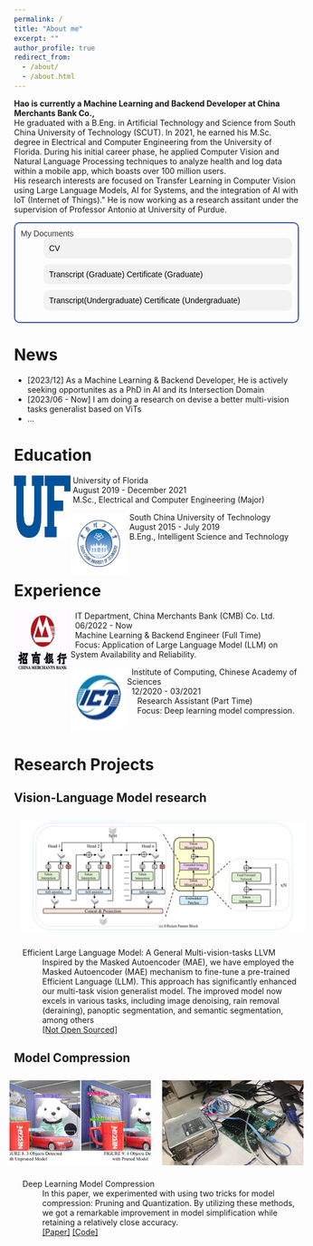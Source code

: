 ```yaml
---
permalink: /
title: "About me"
excerpt: ""
author_profile: true
redirect_from: 
  - /about/
  - /about.html
---
```

**Hao is currently a Machine Learning and Backend Developer at China Merchants Bank Co.,**  
He graduated with a B.Eng. in Artificial Technology and Science from South China University of Technology (SCUT). In 2021, he earned his M.Sc. degree in Electrical and Computer Engineering from the University of Florida.  During his initial career phase, he applied Computer Vision and Natural Language Processing techniques to analyze health and log data within a mobile app, which boasts over 100 million users.  
His research interests are focused on Transfer Learning in Computer Vision using Large Language Models, AI for Systems, and the integration of AI with IoT (Internet of Things)."
He is now working as a research assitant under the supervision of Professor Antonio at University of Purdue.
<dl style="font-family: Arial, sans-serif; font-size: 14px;color: #333; text-align: left; border: 2px solid #3f51b5; padding: 10px; border-radius: 10px;">
  <dt>My Documents</dt>
  <dd class="link" style="background-color: #f2f2f2; border-radius: 10px; margin-bottom: 10px; padding: 10px;">
    <a href="./files/CV_research.pdf" style="color: black; text-decoration: none;">CV</a>
  </dd>
  <dd class="link" style="background-color: #f2f2f2; border-radius: 10px; margin-bottom: 10px; padding: 10px;">
    <a href="./files/transcript_graduate.pdf" style="color: black; text-decoration: none;">Transcript (Graduate)</a>
    <a href="./files/Diploma.pdf" style="color: black; text-decoration: none;">Certificate (Graduate)</a>
  </dd>
  <dd class="link" style="background-color: #f2f2f2; border-radius: 10px; margin-bottom: 10px; padding: 10px;">
    <a href="./files/Transcript_Undergraduate.pdf" style="color: black; text-decoration: none;">Transcript(Undergraduate)</a>
    <a href="./files/undergraduateTranscript.pdf" style="color: black; text-decoration: none;">Certificate (Undergraduate)</a>
  </dd>
  <!-- <dt>Tools</dt>
  <dd class="link" style="background-color: #f2f2f2; border-radius: 10px; margin-bottom: 10px; padding: 10px;">
    <a href="../time_diff.html" style="color: black; text-decoration: none;">Time Difference Between China and US</a>
  </dd>
  <dd class="link" style="background-color: #f2f2f2; border-radius: 10px; margin-bottom: 10px; padding: 10px;">
    <a href="../test.html" style="color: black; text-decoration: none;">My Calendar</a>
  </dd> -->

</dl>

<script>
  const links = document.querySelectorAll(".link");

  links.forEach(link => {
    link.addEventListener("mouseenter", function() {
      this.style.color = "red";
      this.style.fontSize = "20px";
      this.style.transform = "scale(1.01)";
    });
    link.addEventListener("mouseleave", function() {
      this.style.color = "blue";
      this.style.fontSize = "14px";
      this.style.transform = "scale(1)";
    });
  });
</script>

News
======
<ul>
  <li>[2023/12] As a Machine Learning & Backend Developer, He is actively seeking opportunites as a PhD in AI and its Intersection Domain</li>
  <li>[2023/06 - Now] I am doing a research on devise a better multi-vision tasks generalist based on ViTs</li>
  <li>...</li>
</ul>


Education
======

<dl>
<dt>
  <img src="../images/ufl.png" width="100" height="110" alt="ufl" align="left">
</dt>
<dt>&nbsp;University of Florida</dt>
  <dd>&nbsp;August 2019 - December 2021</dd>
  <dd>&nbsp;M.Sc., Electrical and Computer Engineering (Major)</dd>
</dl>

<dl>
<dt>
  <img src="../images/scut.jpeg" width="100" height="110" alt="scut" align="left">
</dt>
<dt>&nbsp;South China University of Technology</dt>
  <dd>&nbsp;August 2015 - July 2019</dd>
  <dd>&nbsp;B.Eng., Intelligent Science and Technology</dd>
</dl>

<br/>


Experience
======
<dl>
  <dt>
    <img src="../images/cmbchina.jpeg" width="100" height="110" alt="cmbchina" align="left">
  </dt>
  <dt style="text-align: left; padding-left: 10px;">&nbsp;  IT Department, China Merchants Bank (CMB) Co. Ltd.</dt>
  <dd style="text-align: left; padding-left: 10px;">&nbsp;  06/2022 - Now</dd>
  <dd style="text-align: left; padding-left: 10px;">&nbsp;  Machine Learning & Backend Engineer (Full Time)</dd>
  <dd style="text-align: left; padding-left: 10px;">&nbsp;  Focus: Application of Large Language Model (LLM) on System Availability and Reliability.</dd>
</dl>


<dl>
<dt>
  <img src="../images/ICT.jpg" width="100" height="110" alt="ICT" align="left">
</dt>
<dt style="text-align: left; padding-left: 10px;">&nbsp;  Institute of Computing, Chinese Academy of Sciences</dt>
<dd style="text-align: left; padding-left: 10px;">&nbsp;  12/2020 - 03/2021</dd>
<dd style="text-align: left; padding-left: 10px;">&nbsp;  Research Assistant (Part Time)</dd>
<dd style="text-align: left; padding-left: 10px;">&nbsp;  Focus: Deep learning model compression.</dd>
</dl>


<br/>

Research Projects
======
<style>
    .zoomable {
      transition: transform 0.2s; /* 动画效果 */
      object-fit: cover; /* 保持图片比例 */
      width: 200px;
      height: 150px;
      margin: 10px;
    }

    .zoomable:hover {
      transform: scale(1.1); /* 放大到原始尺寸的 110% */
    }
</style>
  
Vision-Language Model research
------

  <!-- <div style="text-align: center;">
  <img src="../images/model_arch.png" alt="multiTasker" style="width:250px; height:150px; object-fit:cover; margin:10px;" class="zoomable">
</div> -->
<div style="text-align: center;">
  <img src="../images/model_arch.png" alt="multiTasker" style="width:auto; height:auto; max-width:100%; max-height:300px; object-fit:contain; margin:10px;" class="zoomable">
</div>
<dl>
  <dt style="text-align: left; padding-left: 15px;">Efficient Large Language Model: A General Multi-vision-tasks LLVM</dt>
  <dd style="text-align: left; padding-left: 10px;">Inspired by the Masked Autoencoder (MAE), we have employed the Masked Autoencoder (MAE) mechanism to fine-tune a pre-trained Efficient Language (LLM). This approach has significantly enhanced our multi-task vision generalist model. The improved model now excels in various tasks, including image denoising, rain removal (deraining), panoptic segmentation, and semantic segmentation, among others</dd>
  <dd style="text-align: left; padding-left: 10px;"><a href="#">[Not Open Sourced]</a></dd>
</dl>

Model Compression
------
<!-- <div style="text-align: center;">
  <img src="../images/prunedResult.png" alt="Image 0" style="width:250px; height:150px; object-fit:cover; margin:10px;" class="zoomable">
  <img src="../images/testPrune.jpg" alt="Image 1" style="width: 250px; height: 150px; object-fit: cover; margin: 10px;" class="zoomable">
</div> -->
<div style="display: flex; justify-content: center; align-items: center;">
  <img src="../images/prunedResult.png" alt="Image 0" style="width:250px; height:150px; object-fit:cover; margin:10px;" class="zoomable">
  <img src="../images/testPrune.jpg" alt="Image 1" style="width: 250px; height: 150px; object-fit: cover; margin: 10px;" class="zoomable">
</div>
<dl>
  <dt style="text-align: left; padding-left: 15px;">Deep Learning Model Compression</dt>
  <dd style="text-align: left; padding-left: 10px;">In this paper, we experimented with using two tricks for model compression: Pruning and Quantization. By utilizing these methods, we got a remarkable improvement in model simplification while retaining a relatively close accuracy.</dd>
<dd style="text-align: left; padding-left: 10px;"><a href="https://iopscience.iop.org/article/10.1088/1742-6596/2078/1/012047/meta">[Paper]</a>&nbsp;<a href="https://github.com/WenhaoRichard/ModelCompression">[Code]</a></dd>
</dl>

